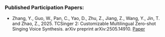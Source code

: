 ### **Published Participation Papers**:
- Zhang, Y., Guo, W., Pan, C., Yao, D., Zhu, Z., Jiang, Z., Wang, Y., Jin, T. and Zhao, Z., 2025. TCSinger 2: Customizable Multilingual Zero-shot Singing Voice Synthesis. arXiv preprint arXiv:2505.14910. [Paper](https://arxiv.org/abs/2505.14910)
